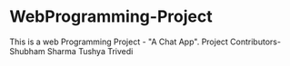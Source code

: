 # WebProgramming-Project
This is a web Programming Project - "A Chat App".
Project Contributors-
Shubham Sharma
Tushya Trivedi
